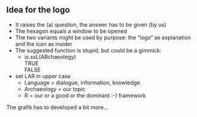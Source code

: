 ## Idea for the logo
- It raises the (a) question, the answer has to be given (by us)
- The hexagon equals a window to be opened
- The two variants might be used by purpose: the “logo” as explanation and the icon as insider 
- The suggested function is stupid, but could be a gimmick:
	- is.ssL(ARchaeology)  
	 TRUE    
	 FALSE
- set LAR in upper case
	- Language = dialogue, information, knowledge
	- Archaeology = our topic
	- R = our or a good or the dominant :-) framework

The grafik has to developed a bit more...
